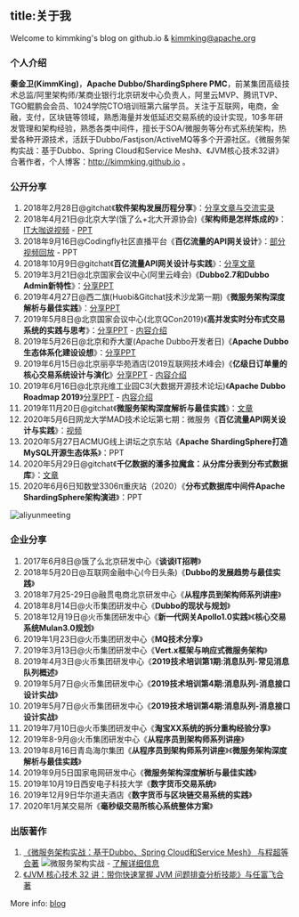 title:关于我
---
Welcome to kimmking's blog on github.io & kimmking@apache.org

### 个人介绍

**秦金卫(KimmKing)**，**Apache Dubbo/ShardingSphere PMC**，前某集团高级技术总监/阿里架构师/某商业银行北京研发中心负责人，阿里云MVP、腾讯TVP、TGO鲲鹏会会员、1024学院CTO培训班第六届学员。关注于互联网，电商，金融，支付，区块链等领域，熟悉海量并发低延迟交易系统的设计实现，10多年研发管理和架构经验，熟悉各类中间件，擅长于SOA/微服务等分布式系统架构，热爱各种开源技术，活跃于Dubbo/Fastjson/ActiveMQ等多个开源社区。《微服务架构实战：基于Dubbo、Spring Cloud和Service Mesh》、《JVM核心技术32讲》合著作者，个人博客：http://kimmking.github.io 。

### 公开分享

1. 2018年2月28日@gitchat《**软件架构发展历程分享**》：[分享文章与交流实录](https://gitbook.cn/gitchat/activity/5a795024b939c9068a20dd37)
2. 2018年4月21日@北京大学(饿了么+北大开源协会)《**架构师是怎样炼成的**》：[IT大咖说视频](http://www.itdks.com/dakalive/detail/11106) -  [PPT](http://www.itdks.com/meet/material/2072?fileId=18342)
3. 2018年9月16日@Codingfly社区直播平台《**百亿流量的API网关设计**》：[部分视频回放](http://1254184052.vod2.myqcloud.com/74496b1fvodgzp1254184052/be537d0f5285890781861216562/f0.mp4) - PPT
4. 2018年10月9日@gitchat《**百亿流量API网关设计与实践**》：[分享文章](https://gitbook.cn/gitchat/activity/5ba3c3946d2f7759a30b10d9)
5. 2019年3月21日@北京国家会议中心(阿里云峰会)《**Dubbo2.7和Dubbo Admin新特性**》：[分享PPT](/ppt/dubbo2.7.pdf)
6. 2019年4月27日@西二旗(Huobi&Gitchat技术沙龙第一期)《**微服务架构深度解析与最佳实践**》：[分享PPT](/ppt/微服务架构深度解析与最佳实践-秦金卫KimmKing.pdf)
7. 2019年5月8日@北京国家会议中心(北京QCon2019)《**高并发实时分布式交易系统的实践与思考**》：[分享PPT](/ppt/QCon2019_交易系统的实践与思考-秦金卫KimmKing.pdf) - [内容介绍](https://2019.qconbeijing.com/presentation/1671)
8. 2019年5月26日@北京和乔大厦(Apache Dubbo开发者日)《**Apache Dubbo生态体系化建设设想**》：[分享PPT](/ppt/ApacheDubbo生态体系化建设设想-秦金卫KimmKing.pdf)
9. 2019年6月15日@北京丽亭华苑酒店(2019互联网技术峰会)《**亿级日订单量的核心交易系统设计与演化**》[分享PPT](/ppt/亿级日订单量核心交易系统设计与演化.pdf) - [内容介绍](https://www.bagevent.com/event/5268319)
10. 2019年6月16日@北京兆维工业园C3(大数据开源技术论坛)《**Apache Dubbo Roadmap 2019**》[分享PPT](/ppt/DubboRoadmap2019-kk.pdf) - [内容介绍](<https://www.huodongxing.com/event/2495015864500>)
11. 2019年11月20日@gitchat《**微服务架构深度解析与最佳实践**》：[文章](https://gitbook.cn/new/gitchat/activity/5dcb0e43e8ca7c30c0114184)
12. 2020年5月6日网龙大学MAD技术论坛第七期：微服务《**百亿流量API网关设计与实践**》：[视频](https://lc-ebde3aa7eb.site.101.com/course/course/61b576b1-2bdf-4c3e-b52e-635e15ce2b22?sdp-app-id=2a245c98-d19c-4184-a364-6b239904b303&sdp-biz-type=24360dfb-6b51-4aff-b4a3-3ca110586779&lang=zh-CN&sdp-fp=462807a6ebeea04bc0236a0a39f02d93) 
13. 2020年5月27日ACMUG线上讲坛之京东站《**Apache ShardingSphere打造MySQL开源生态体系**》：PPT
14. 2020年5月29日@gitchat《**千亿数据的潘多拉魔盒：从分库分表到分布式数据库**》：[文章](https://gitbook.cn/new/gitchat/activity/5eb2e609edf3136c22fcffd2)
15. 2020年6月6日知数堂3306π重庆站（2020）《**分布式数据库中间件Apache ShardingSphere架构演进**》：PPT

![aliyunmeeting](/images/02.jpg)

### 企业分享

1. 2017年6月8日@饿了么北京研发中心《**谈谈IT招聘**》
2. 2018年5月20日@互联网金融中心(今日头条)《**Dubbo的发展趋势与最佳实践**》
3. 2018年7月25-29日@融贯电商北京研发中心《**从程序员到架构师系列讲座**》
4. 2018年8月14日@火币集团研发中心《**Dubbo的现状与规划**》
5. 2018年12月19日@火币集团研发中心《**新一代网关Apollo1.0实践**》《**核心交易系统Mulan3.0规划**》
5. 2019年1月23日@火币集团研发中心《**MQ技术分享**》
6. 2019年3月13日@火币集团研发中心《**Vert.x框架与响应式微服务架构**》
7. 2019年4月3日@火币集团研发中心《**2019技术培训第1期:消息队列-常见消息队列概述**》
8. 2019年5月7日@火币集团研发中心《**2019技术培训第4期:消息队列-消息接口设计实战**》
10. 2019年5月7日@火币集团研发中心《**2019技术培训第4期:消息队列-消息接口设计实战**》
11. 2019年7月10日@火币集团研发中心《**淘宝XX系统的拆分重构经验分享**》
12. 2019年8-9月@火币集团研发中心《**从程序员到架构师系列讲座**》
13. 2019年8月16日青岛海尔集团《**从程序员到架构师系列讲座**》《**微服务架构深度解析与最佳实践**》
14. 2019年9月5日国家电网研发中心《**微服务架构深度解析与最佳实践**》
15. 2019年10月19日西安电子科技大学《**数字货币交易系统**》
16. 2019年12月9日华尔道夫酒店《**数字货币与区块链交易系统的实践**》
17. 2020年1月某交易所《**毫秒级交易所核心系统整体方案**》

### 出版著作

1. [《微服务架构实战：基于Dubbo、Spring Cloud和Service Mesh》 与程超等合著](https://item.jd.com/12585284.html)
![微服务架构实战](/images/01.jpg) - [了解详细信息](https://msainaction.github.io/)
2. [《JVM 核心技术 32 讲：带你快速掌握 JVM 问题排查分析技能》与任富飞合著](https://gitbook.cn/gitchat/column/5de76cc38d374b7721a15cec)

More info: [blog](http://blog.csdn.net/kimmking)
